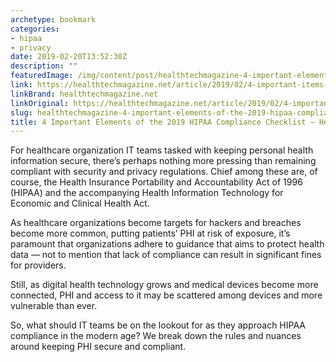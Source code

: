 ```yaml
---
archetype: bookmark
categories:
- hipaa
- privacy
date: 2019-02-20T13:52:30Z
description: ""
featuredImage: /img/content/post/healthtechmagazine-4-important-elements-of-the-2019-hipaa-compliance-checklist-healthtech.jpg
link: https://healthtechmagazine.net/article/2019/02/4-important-items-your-2019-hipaa-compliance-checklist-perfcon
linkBrand: healthtechmagazine.net
linkOriginal: https://healthtechmagazine.net/article/2019/02/4-important-items-your-2019-hipaa-compliance-checklist-perfcon
slug: healthtechmagazine-4-important-elements-of-the-2019-hipaa-compliance-checklist-healthtech
title: 4 Important Elements of the 2019 HIPAA Compliance Checklist — HealthTech
---
```

For healthcare organization IT teams tasked with keeping personal health information secure, there’s perhaps nothing more pressing than remaining compliant with security and privacy regulations. Chief among these are, of course, the Health Insurance Portability and Accountability Act of 1996 (HIPAA) and the accompanying Health Information Technology for Economic and Clinical Health Act.

As healthcare organizations become targets for hackers and breaches become more common, putting patients’ PHI at risk of exposure, it’s paramount that organizations adhere to guidance that aims to protect health data — not to mention that lack of compliance can result in significant fines for providers.

Still, as digital health technology grows and medical devices become more connected, PHI and access to it may be scattered among devices and more vulnerable than ever.

So, what should IT teams be on the lookout for as they approach HIPAA compliance in the modern age? We break down the rules and nuances around keeping PHI secure and compliant.

